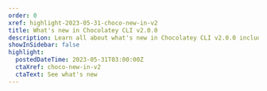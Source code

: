 ```yaml
---
order: 0
xref: highlight-2023-05-31-choco-new-in-v2
title: What's new in Chocolatey CLI v2.0.0
description: Learn all about what's new in Chocolatey CLI v2.0.0 including NuGet v3 feed support, SemVer 2.0.0 support, .NET Framework uplift, and many other fantastic updates!
showInSidebar: false
highlight:
  postedDateTime: 2023-05-31T03:00:00Z
  ctaXref: choco-new-in-v2
  ctaText: See what's new
---
```

